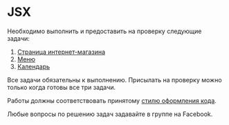 JSX
===

Необходимо выполнить и предоставить на проверку следующие задачи:

1. [Страница интернет-магазина](./store/)
2. [Меню](./menu/)
3. [Календарь](./calendar/)

Все задачи обязательны к выполнению. Присылать на проверку можно только когда готовы все три задачи.

Работы должны соответствовать принятому [стилю оформления кода](https://github.com/netology-code/codestyle).

Любые вопросы по решению задач задавайте в группе на Facebook.
